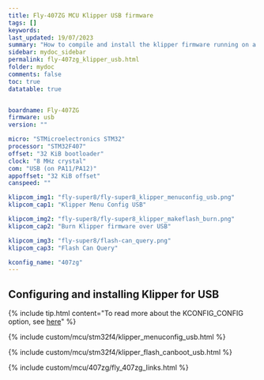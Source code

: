 ```yaml
---
title: Fly-407ZG MCU Klipper USB firmware
tags: []
keywords: 
last_updated: 19/07/2023
summary: "How to compile and install the klipper firmware running on a Fly-407ZG in USB mode"
sidebar: mydoc_sidebar
permalink: fly-407zg_klipper_usb.html
folder: mydoc
comments: false
toc: true
datatable: true


boardname: Fly-407ZG
firmware: usb
version: ""

micro: "STMicroelectronics STM32"
processor: "STM32F407"
offset: "32 KiB bootloader"
clock: "8 MHz crystal"
com: "USB (on PA11/PA12)"
appoffset: "32 KiB offset"
canspeed: ""

klipcom_img1: "fly-super8/fly-super8_klipper_menuconfig_usb.png"
klipcom_cap1: "Klipper Menu Config USB"

klipcom_img2: "fly-super8/fly-super8_klipper_makeflash_burn.png"
klipcom_cap2: "Burn Klipper firmware over USB"

klipcom_img3: "fly-super8/flash-can_query.png"
klipcom_cap3: "Flash Can Query"

kconfig_name: "407zg"
---
```


## Configuring and installing Klipper for USB

{% include tip.html content="To read more about the KCONFIG_CONFIG option, see [here](https://docs.vorondesign.com/community/howto/drachenkatze/automating_klipper_mcu_updates.html)" %}

{% include custom/mcu/stm32f4/klipper_menuconfig_usb.html %}

{% include custom/mcu/stm32f4/klipper_flash_canboot_usb.html %}

{% include custom/mcu/407zg/fly_407zg_links.html %}